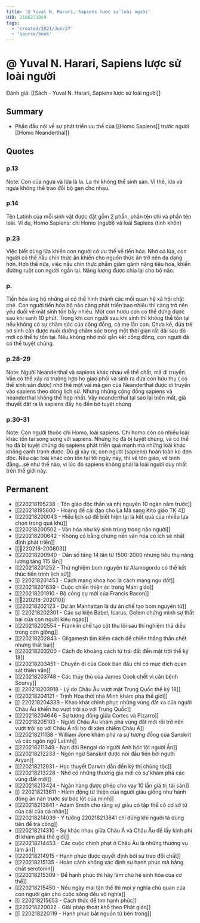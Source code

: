 ```yaml
---
title: '@ Yuval N. Harari, Sapiens lược sử loài người'
UID: 2106271059
tags:
  - 'created/2021/Jun/27'
  - 'source/book'
---
```

# @ Yuval N. Harari, Sapiens lược sử loài người

Đánh giá: [[Sách - Yuval N. Harari, Sapiens lược sử loài người]]

## Summary
- Phần đầu nói về sự phát triển ưu thế của [[Homo Sapiens]] trước người [[Homo Neanderthal]]


## Quotes
### p.13
Note:
	Con của ngựa và lừa là la. La thì không thể sinh sản. Vì thế, lừa và ngựa không thể trao đổi bộ gen cho nhau.
	
### p.14
Tên Latinh của mỗi sinh vật được đặt gồm 2 phần, phần tên chi và phần tên loài. 
Ví dụ, Homo Sapiens: chi Homo (người) và loài Sapiens (tinh khôn)

### p.23
Việc biết dùng lửa khiến con người có ưu thế về tiến hóa. Nhờ có lửa, con người có thể nấu chín thức ăn khiến cho nguồn thức ăn trở nên đa dạng hơn. Hơn thế nữa, việc nấu chín thực phẩm giảm gánh nặng tiêu hóa, khiến đường ruột con người ngắn lại. Năng lượng được chia lại cho bộ não.

### p.
Tiến hóa ủng hộ những ai có thể hình thành các mối quan hệ xã hội chặt chẽ.
Con người tiến hóa bộ não càng phát triển bao nhiêu thì càng trở nên yếu đuối về mặt sinh tồn bấy nhiêu. Một con hươu con có thể đứng được sau khi sanh 10 phút. Trong khi con người sau khi sinh thì không thể tồn tại nếu không có sự chăm sóc của cộng đồng, cả mẹ lẫn con. Chưa kể, đứa trẻ sơ sinh cần được nuôi dưỡng chăm sóc trong một thời gian rất dài sau đó mới có thể tự tồn tại. Nếu không nhờ mối gắn kết cồng đồng, con người đã có thể tuyệt chủng.

### p.28-29

Note:
	Người Neanderthal và sapiens khác nhau về thể chất, mã di truyền. Vẫn có thể xảy ra trường hợp họ giao phối và sinh ra đứa con hữu thụ ( có thể sinh sản được) nhờ thế một vài mã gen của Neanderthal được di truyền vào sapiens theo dòng lịch sử. Nhưng những cộng đồng sapiens và neanderthal không thể hợp nhất. Vậy neanderthal tại sao lại biến mất, giả thuyết đặt ra là sapiens đẩy họ đến bờ tuyệt chủng

### p.30-31
Note:
	Con người thuộc chi Homo, loài sapiens. Chi homo còn có nhiều loài khác tồn tại song song với sapiens. Nhưng họ đã bị tuyệt chủng, và có thể họ đã bị tuyệt chủng do sapiens phát triển quá mạnh mà những loài khác không cạnh tranh được. Dù gì xảy ra, con người (sapiens) hoàn toàn ko đơn độc. Nếu các loài khác còn tồn tại tới ngày nay, thì về tôn giáo, về bình đẳng...sẽ như thế nào, vì lúc đó sapiens không phải là loài người duy nhất trên thế giới này.

## Permanent
- [[220218195238 - Tôn giáo độc thần và nhị nguyên 10 ngàn năm trước]]
- [[220218195600 - Hoàng đế cải đạo cho La Mã sang Kito giáo TK 4]]
- [[220218200043 - Hiểu lịch sử để biết hiện tại là kết quả của nhiều lựa chọn trong quá khứ]]
- [[220218200502 - Văn hóa như ký sinh trùng trong não người]]
- [[220218200642 - Không có bằng chứng nền văn hóa có ích sẽ nhất định phát triển]]
- [[💬220218-200803]]
- [[220218200940 - Dân số tăng 14 lần từ 1500-2000 nhưng tiêu thụ năng lượng tăng 115 lần]]
- [[220218201252 - Thử nghiệm bom nguyên tử Alamogordo có thể kết thúc tiến trình lịch sử]]
- [[❕ 220218201453 - Cách mạng khoa học là cách mạng ngu dốt]]
- [[220218201639 - Cuộc chiến thiện ác trong Mani giáo]]
- [[220218201910 - Bộ công cụ mới của Francis Bacon]]
- [[💬220218-202010]]
- [[220218202123 - Dự án Manhattan là dự án chế tạo bom nguyên tử]]
- [[❕ 220218202301 - Các sự kiện Babel, Icarus, Golem chứng minh sự thất bại của con người kiêu ngạo]]
- [[220218202554 - Franklin chế tạo cột thu lôi sau thí nghiệm thả diều trong cơn giông]]
- [[220218202843 - Gilgamesh tìm kiếm cách để chiến thắng thần chết nhưng thất bại]]
- [[220218203200 - Cách đo khoảng cách từ trái đất đến mặt trời thế kỷ 18]]
- [[220218203451 - Chuyến đi của Cook ban đầu chỉ có mục đích quan sát thiên văn]]
- [[220218203748 - Các thủy thủ của James Cook chết vì căn bệnh Scurvy]]
- [[❕ 220218203918 - Lý do Châu Âu vượt mặt Trung Quốc thế kỷ 18]]
- [[220218204121 - Trịnh Hòa thời nhà Minh khám phá thế giới]]
- [[❕ 220218204339 - Khao khát chinh phục những vùng đất xa của người Châu Âu khiến họ vượt trội so với Trung Quốc]]
- [[220218204646 - Sự tương đồng giữa Cortes và Pizarro]]
- [[220218205103 - Người Châu Âu khám phá vùng đất mới rồi trở nên vượt trội so với Châu Á rồi họ đi xâm chiếm Châu Á]]
- [[220218211138 - William Jone khám phá ra sự tương đồng của Sanskrit và các ngôn ngữ Latinh]]
- [[220218211349 - Nạn đói Bengal do người Anh bóc lột người Ấn]]
- [[220218212233 - Ngôn ngữ Sanskrit được nói đầu tiên bởi người Aryan]]
- [[220218212931 - Học thuyết Darwin dẫn đến kỳ thị chủng tộc]]
- [[220218213228 - Nhờ có những thương gia mới có sự khám phá các vùng đất mới]]
- [[220218213424 - Ngân hàng được phép cho vay 10 lần giá trị tài sản]]
- [[❕ 220218213611 - Hành động từ thiện của người giàu giống như hành động ăn năn trước sự bóc lột của mình]]
- [[220218213841 - Adam Smith cho rằng sự giàu có tập thể có cơ sở từ của cải của cá nhân]]
- [[220218214039 - Ý tưởng 220218213841 chỉ đúng khi người ta dùng tiền để trả công]]
- [[220218214310 - Sự khác nhau giữa Châu Á và Châu Âu để lấy kinh phí đi khám phá thế giới]]
- [[220218214453 - Các cuộc chinh phạt ở Châu Âu là những thương vụ làm ăn]]
- [[220218214915 - Hạnh phúc được quyết định bởi sự trao đổi chất]]
- [[220218215135 - Hoàn cảnh không xác định sự hạnh phúc mà bằng chất serotonin]]
- [[220218215309 - Để hạnh phúc thì hãy làm chủ hệ sinh hóa của cơ thể]]
- [[220218215450 - Nếu ngày mai tận thế thì mọi ý nghĩa chủ quan của con người gán cho cuộc sống đều vô nghĩa]]
- [[❕ 220218215653 - Cách thức để tìm hạnh phúc]]
- [[220218220022 - Giải pháp thoát khổ theo Phật giáo]]
- [[❕ 220218220119 - Hạnh phúc bắt nguồn từ bên trong]]
